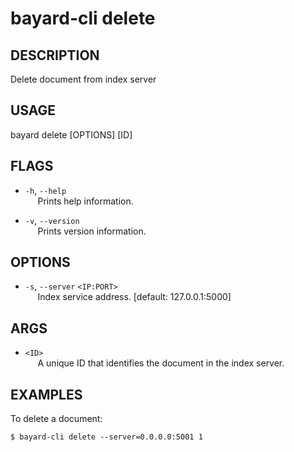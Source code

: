 # bayard-cli delete

## DESCRIPTION
Delete document from index server

## USAGE
bayard delete [OPTIONS] [ID]

## FLAGS
- `-h`, `--help`  
&nbsp;&nbsp;&nbsp;&nbsp; Prints help information.

- `-v`, `--version`  
&nbsp;&nbsp;&nbsp;&nbsp; Prints version information.

## OPTIONS
- `-s`, `--server` `<IP:PORT>`  
&nbsp;&nbsp;&nbsp;&nbsp; Index service address. [default: 127.0.0.1:5000]

## ARGS
- `<ID>`  
&nbsp;&nbsp;&nbsp;&nbsp; A unique ID that identifies the document in the index server.

## EXAMPLES

To delete a document:

```shell script
$ bayard-cli delete --server=0.0.0.0:5001 1
```
